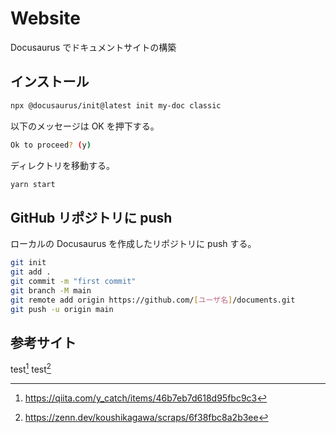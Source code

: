 # Website

Docusaurus でドキュメントサイトの構築

## インストール

```sh
npx @docusaurus/init@latest init my-doc classic
```

以下のメッセージは OK を押下する。

```sh
Ok to proceed? (y)
```

ディレクトリを移動する。

```sh
yarn start
```

## GitHub リポジトリに push

ローカルの Docusaurus を作成したリポジトリに push する。

```sh
git init
git add .
git commit -m "first commit"
git branch -M main
git remote add origin https://github.com/[ユーザ名]/documents.git
git push -u origin main
```

## 参考サイト

test[^1]
test[^2]

[^1]: https://qiita.com/y_catch/items/46b7eb7d618d95fbc9c3
[^2]: https://zenn.dev/koushikagawa/scraps/6f38fbc8a2b3ee
